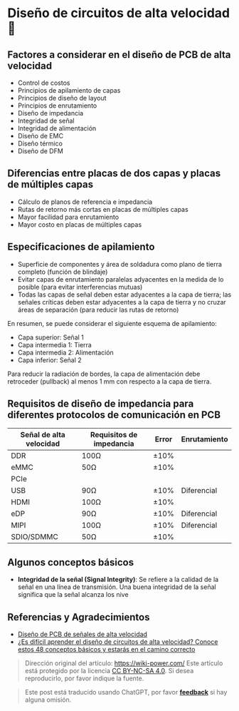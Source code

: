 # Diseño de circuitos de alta velocidad 🚧

## Factores a considerar en el diseño de PCB de alta velocidad

- Control de costos
- Principios de apilamiento de capas
- Principios de diseño de layout
- Principios de enrutamiento
- Diseño de impedancia
- Integridad de señal
- Integridad de alimentación
- Diseño de EMC
- Diseño térmico
- Diseño de DFM

## Diferencias entre placas de dos capas y placas de múltiples capas

- Cálculo de planos de referencia e impedancia
- Rutas de retorno más cortas en placas de múltiples capas
- Mayor facilidad para enrutamiento
- Mayor costo en placas de múltiples capas

## Especificaciones de apilamiento

- Superficie de componentes y área de soldadura como plano de tierra completo (función de blindaje)
- Evitar capas de enrutamiento paralelas adyacentes en la medida de lo posible (para evitar interferencias mutuas)
- Todas las capas de señal deben estar adyacentes a la capa de tierra; las señales críticas deben estar adyacentes a la capa de tierra y no cruzar áreas de separación (para reducir las rutas de retorno)

En resumen, se puede considerar el siguiente esquema de apilamiento:

- Capa superior: Señal 1
- Capa intermedia 1: Tierra
- Capa intermedia 2: Alimentación
- Capa inferior: Señal 2

Para reducir la radiación de bordes, la capa de alimentación debe retroceder (pullback) al menos 1 mm con respecto a la capa de tierra.

## Requisitos de diseño de impedancia para diferentes protocolos de comunicación en PCB

| Señal de alta velocidad | Requisitos de impedancia | Error | Enrutamiento |
| ---------------------- | ----------------------- | ----- | ------------ |
| DDR                    | 100Ω                    | ±10%  |              |
| eMMC                   | 50Ω                     | ±10%  |              |
| PCIe                   |                         |       |              |
| USB                    | 90Ω                     | ±10%  | Diferencial  |
| HDMI                   | 100Ω                    | ±10%  |              |
| eDP                    | 90Ω                     | ±10%  | Diferencial  |
| MIPI                   | 100Ω                    | ±10%  | Diferencial  |
| SDIO/SDMMC             | 50Ω                     | ±10%  |              |

## Algunos conceptos básicos

- **Integridad de la señal (Signal Integrity)**: Se refiere a la calidad de la señal en una línea de transmisión. Una buena integridad de la señal significa que la señal alcanza los nive

## Referencias y Agradecimientos

- [Diseño de PCB de señales de alta velocidad](https://blog.infonet.io/2021/04/04/%E9%AB%98%E9%80%9F%E4%BF%A1%E5%8F%B7PCB%E8%AE%BE%E8%AE%A1/)
- [¿Es difícil aprender el diseño de circuitos de alta velocidad? Conoce estos 48 conceptos básicos y estarás en el camino correcto](http://murata.eetrend.com/article/2019-07/1002919.html)

> Dirección original del artículo: <https://wiki-power.com/>
> Este artículo está protegido por la licencia [CC BY-NC-SA 4.0](https://creativecommons.org/licenses/by/4.0/deed.zh). Si desea reproducirlo, por favor indique la fuente.

> Este post está traducido usando ChatGPT, por favor [**feedback**](https://github.com/linyuxuanlin/Wiki_MkDocs/issues/new) si hay alguna omisión.